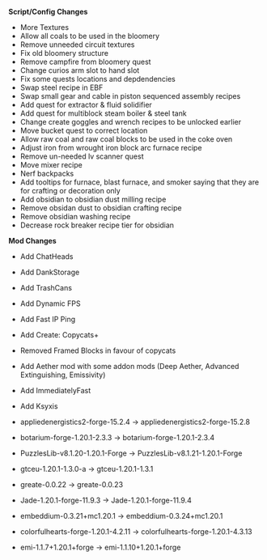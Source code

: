 **Script/Config Changes**
- More Textures
- Allow all coals to be used in the bloomery
- Remove unneeded circuit textures
- Fix old bloomery structure 
- Remove campfire from bloomery quest
- Change curios arm slot to hand slot
- Fix some quests locations and depdendencies
- Swap steel recipe in EBF
- Swap small gear and cable in piston sequenced assembly recipes
- Add quest for extractor & fluid solidifier
- Add quest for multiblock steam boiler & steel tank
- Change create goggles and wrench recipes to be unlocked earlier
- Move bucket quest to correct location
- Allow raw coal and raw coal blocks to be used in the coke oven
- Adjust iron from wrought iron block arc furnace recipe
- Remove un-needed lv scanner quest
- Move mixer recipe
- Nerf backpacks
- Add tooltips for furnace, blast furnace, and smoker saying that they are for crafting or decoration only
- Add obsidian to obsidian dust milling recipe
- Remove obsidan dust to obsidian crafting recipe
- Remove obsidian washing recipe
- Decrease rock breaker recipe tier for obsidian

**Mod Changes**
- Add ChatHeads
- Add DankStorage
- Add TrashCans
- Add Dynamic FPS
- Add Fast IP Ping
- Add Create: Copycats+
- Removed Framed Blocks in favour of copycats
- Add Aether mod with some addon mods (Deep Aether, Advanced Extinguishing, Emissivity)
- Add ImmediatelyFast
- Add Ksyxis

- appliedenergistics2-forge-15.2.4 -> appliedenergistics2-forge-15.2.8
- botarium-forge-1.20.1-2.3.3 -> botarium-forge-1.20.1-2.3.4
- PuzzlesLib-v8.1.20-1.20.1-Forge -> PuzzlesLib-v8.1.21-1.20.1-Forge
- gtceu-1.20.1-1.3.0-a -> gtceu-1.20.1-1.3.1
- greate-0.0.22 -> greate-0.0.23
- Jade-1.20.1-forge-11.9.3 -> Jade-1.20.1-forge-11.9.4
- embeddium-0.3.21+mc1.20.1 -> embeddium-0.3.24+mc1.20.1
- colorfulhearts-forge-1.20.1-4.2.11 -> colorfulhearts-forge-1.20.1-4.3.13
- emi-1.1.7+1.20.1+forge -> emi-1.1.10+1.20.1+forge